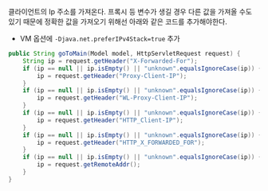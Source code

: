 클라이언트의 Ip 주소를 가져온다.
프록시 등 변수가 생길 경우 다른 값을 가져올 수도 있기 때문에 정확한 값을 가져오기 위해선 아래와 같은 코드를 추가해야한다.


* VM 옵션에 `-Djava.net.preferIPv4Stack=true` 추가
```java
public String goToMain(Model model, HttpServletRequest request) {  
    String ip = request.getHeader("X-Forwarded-For");  
    if (ip == null || ip.isEmpty() || "unknown".equalsIgnoreCase(ip)) {  
        ip = request.getHeader("Proxy-Client-IP");  
    }  
    if (ip == null || ip.isEmpty() || "unknown".equalsIgnoreCase(ip)) {  
        ip = request.getHeader("WL-Proxy-Client-IP");  
    }  
    if (ip == null || ip.isEmpty() || "unknown".equalsIgnoreCase(ip)) {  
        ip = request.getHeader("HTTP_Client-IP");  
    }  
    if (ip == null || ip.isEmpty() || "unknown".equalsIgnoreCase(ip)) {  
        ip = request.getHeader("HTTP_X_FORWARDED_FOR");  
    }  
    if (ip == null || ip.isEmpty() || "unknown".equalsIgnoreCase(ip)) {  
        ip = request.getRemoteAddr();  
    }
}
```
